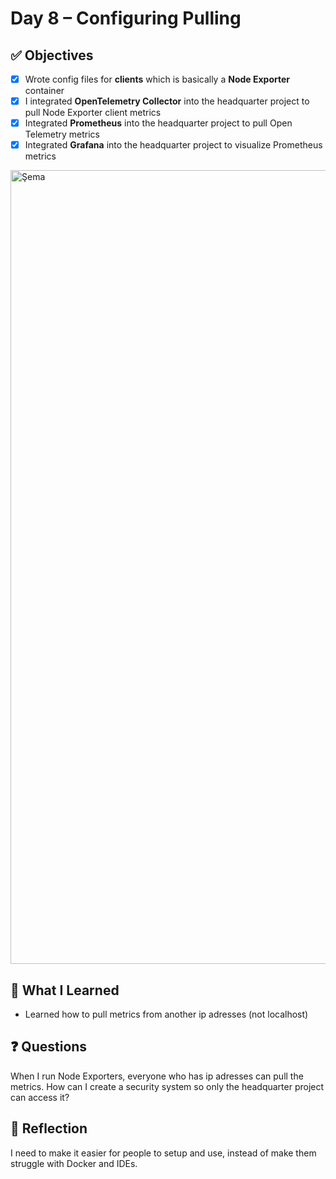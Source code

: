 # Day 8 – Configuring Pulling

## ✅ Objectives
- [x] Wrote config files for **clients** which is basically a **Node Exporter** container 
- [x] I integrated **OpenTelemetry Collector** into the headquarter project to pull Node Exporter client metrics
- [x] Integrated **Prometheus** into the headquarter project to pull Open Telemetry metrics
- [x] Integrated **Grafana** into the headquarter project to visualize Prometheus metrics
<img width="1674" height="1270" alt="Şema" src="https://github.com/user-attachments/assets/536a9a65-d08a-4d72-8013-7044deeddda3" />



## 📘 What I Learned

* Learned how to pull metrics from another ip adresses (not localhost)

## ❓ Questions
When I run Node Exporters, everyone who has ip adresses can pull the metrics. How can I create a security system so only the headquarter project can access it?

## 💬 Reflection
I need to make it easier for people to setup and use, instead of make them struggle with Docker and IDEs.
